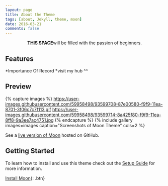 ```yaml
---
layout: page
title: About the Theme
tags: [about, Jekyll, theme, moon]
date: 2016-03-21
comments: false
---
```

    
<center><a href="https://izonejangwonyoung.github.io/"><b>THIS SPACE</b></a>will be filled with the passion of beginners.</center>

## Features
*Importance Of Record
*visit my hub ^^


## Preview

{% capture images %}
    https://user-images.githubusercontent.com/59958498/93599708-87e00580-f9f9-11ea-8701-3f06c7c7f113.gif
    https://user-images.githubusercontent.com/59958498/93599714-8a425f80-f9f9-11ea-8ff8-9a3ee7ac4751.jpg
{% endcapture %}
{% include gallery images=images caption="Screenshots of Moon Theme" cols=2 %}

See a [live version of Moon](http://taylantatli.github.io/Moon) hosted on GitHub.

## Getting Started

To learn how to install and use this theme check out the [Setup Guide](http://taylantatli.me/Moon/moon-theme/) for more information.
      
[Install Moon](https://github.com/TaylanTatli/Moon){: .btn}
